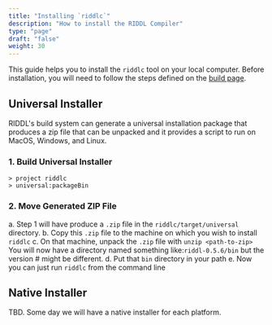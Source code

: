 ```yaml
---
title: "Installing `riddlc`"
description: "How to install the RIDDL Compiler"
type: "page"
draft: "false"
weight: 30
---
```


This guide helps you to install the `riddlc` tool on your
local computer. Before installation, you will need to follow
the steps defined on the [build page](build).

## Universal Installer
RIDDL's build system can generate a universal installation
package that produces a zip file that can be unpacked and it
provides a script to run on MacOS, Windows, and Linux.

### 1. Build Universal Installer
```shell
> project riddlc
> universal:packageBin
``` 

### 2. Move Generated ZIP File
a. Step 1 will have produce a `.zip` file in the `riddlc/target/universal` directory.
b. Copy this `.zip` file to the machine on which you wish to install `riddlc`
c. On that machine, unpack the `.zip` file with  `unzip <path-to-zip>`
You will now have a directory named something like:`riddl-0.5.6/bin` but the
version # might be different. 
d. Put that `bin` directory  in your path 
e. Now you can just run `riddlc` from the command line

## Native Installer
TBD. Some day we will have a native installer for each platform.